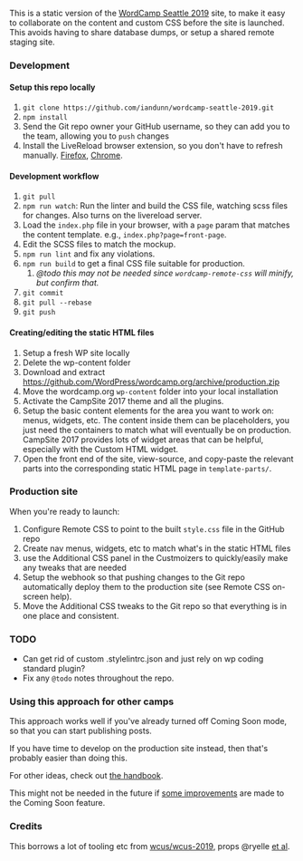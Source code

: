 This is a static version of the [WordCamp Seattle 2019](https://2019.seattle.wordcamp.org) site, to make it easy to collaborate on the content and custom CSS before the site is launched. This avoids having to share database dumps, or setup a shared remote staging site.

### Development

#### Setup this repo locally

1. `git clone https://github.com/iandunn/wordcamp-seattle-2019.git`
1. `npm install`
1. Send the Git repo owner your GitHub username, so they can add you to the team, allowing you to `push` changes
1. Install the LiveReload browser extension, so you don't have to refresh manually. [Firefox](https://addons.mozilla.org/en-US/firefox/addon/livereload-web-extension/), [Chrome](https://chrome.google.com/webstore/detail/livereload/jnihajbhpnppcggbcgedagnkighmdlei).

#### Development workflow

1. `git pull`
1. `npm run watch`: Run the linter and build the CSS file, watching scss files for changes. Also turns on the livereload server.
1. Load the `index.php` file in your browser, with a `page` param that matches the content template. e.g., `index.php?page=front-page`.
1. Edit the SCSS files to match the mockup.
1. `npm run lint` and fix any violations.
1. `npm run build` to get a final CSS file suitable for production.
   1. _@todo this may not be needed since `wordcamp-remote-css` will minify, but confirm that._
1. `git commit`
1. `git pull --rebase`
1. `git push`

#### Creating/editing the static HTML files

1. Setup a fresh WP site locally
1. Delete the wp-content folder
1. Download and extract https://github.com/WordPress/wordcamp.org/archive/production.zip
1. Move the wordcamp.org `wp-content` folder into your local installation
1. Activate the CampSite 2017 theme and all the plugins.
1. Setup the basic content elements for the area you want to work on: menus, widgets, etc. The content inside them can be placeholders, you just need the containers to match what will eventually be on production. CampSite 2017 provides lots of widget areas that can be helpful, especially with the Custom HTML widget.
1. Open the front end of the site, view-source, and copy-paste the relevant parts into the corresponding static HTML page in `template-parts/`.

### Production site

When you're ready to launch:

1. Configure Remote CSS to point to the built `style.css` file in the GitHub repo
1. Create nav menus, widgets, etc to match what's in the static HTML files
1. use the Additional CSS panel in the Custmoizers to quickly/easily make any tweaks that are needed
1. Setup the webhook so that pushing changes to the Git repo automatically deploy them to the production site (see Remote CSS on-screen help).
1. Move the Additional CSS tweaks to the Git repo so that everything is in one place and consistent.

### TODO

- Can get rid of custom .stylelintrc.json and just rely on wp coding standard plugin?
- Fix any `@todo` notes throughout the repo.

### Using this approach for other camps

This approach works well if you've already turned off Coming Soon mode, so that you can start publishing posts.

If you have time to develop on the production site instead, then that's probably easier than doing this.

For other ideas, check out [the handbook](https://make.wordpress.org/community/handbook/wordcamp-organizer/first-steps/web-presence/contributing-to-wordcamp-org/setting-up-a-local-wordcamp-org-sandbox/).

This might not be needed in the future if [some improvements](https://make.wordpress.org/community/?p=21752&preview=true) are made to the Coming Soon feature.

### Credits

This borrows a lot of tooling etc from [wcus/wcus-2019](https://github.com/wcus/wcus-2019/graphs/contributors), props @ryelle [et al](https://github.com/wcus/wcus-2019/graphs/contributors).
